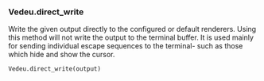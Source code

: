 ### Vedeu.direct_write

Write the given output directly to the configured or default
renderers. Using this method will not write the output to the terminal
buffer. It is used mainly for sending individual escape sequences to
the terminal- such as those which hide and show the cursor.

    Vedeu.direct_write(output)
